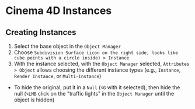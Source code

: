 # Cinema 4D Instances

## Creating Instances

1. Select the base object in the `Object Manager`
2. Choose `Subdivision Surface (icon on the right side, looks like cube points with a circle inside) > Instance`
3. With the instance selected, with the `Object Manager` selected, `Attributes > Object` allows choosing the different instance types (e.g., `Instance`, `Render Instance`, or `Multi-Instance`)

- To hide the original, put it in a `Null` (`⌥G` with it selected), then hide the null (`⌥LMB` click on the "traffic lights" in the `Object Manager` until the object is hidden)
